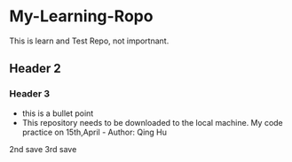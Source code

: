 # My-Learning-Ropo
This is learn and Test Repo, not importnant.
## Header 2
### Header 3
* this is a bullet point
* This repository needs to be downloaded to the local machine. 
My code practice on 15th,April - Author: Qing Hu

2nd save
3rd save